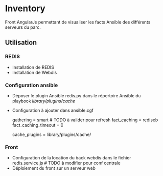 # Inventory

Front AngularJs permettant de visualiser les facts Ansible des différents serveurs du parc.

## Utilisation

### REDIS

* Installation de REDIS
* Installation de Webdis

### Configuration ansible

* Déposer le plugin Ansible redis.py dans le répertoire Ansible du playbook _library/plugins/cache_

* Configuration à ajouter dans ansible.cgf

   gathering = smart # TODO à valider pour refresh
	 fact_caching = rediseb
	 fact_caching_timeout = 0

   cache_plugins = library/plugins/cache/

### Front

* Configuration de la location du back webdis dans le fichier redis.service.js # TODO à modifier pour conf centrale
* Déploiement du front sur un serveur web

